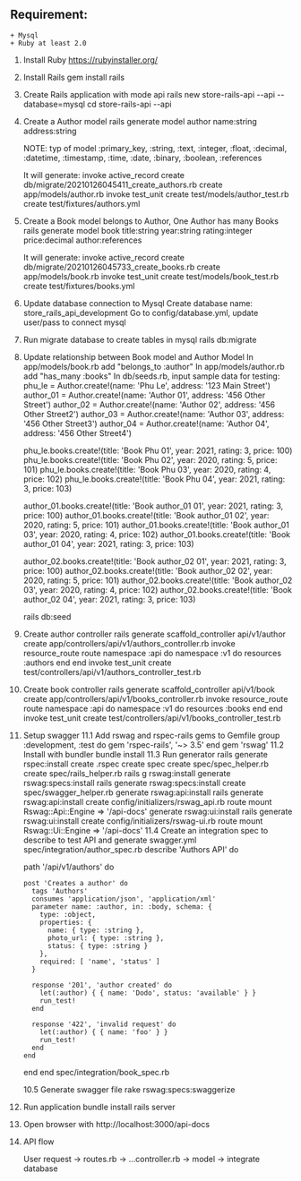 ## Requirement:
	+ Mysql
	+ Ruby at least 2.0

1. Install Ruby
	https://rubyinstaller.org/
2. Install Rails
	gem install rails
3. Create Rails application with mode api
	rails new store-rails-api --api --database=mysql
	cd store-rails-api --api
4. Create a Author model
	rails generate model author name:string address:string
	
	NOTE: typ of model :primary_key, :string, :text, :integer, :float, :decimal, :datetime, :timestamp,
:time, :date, :binary, :boolean, :references

	It will generate:
	  invoke  active_record
      create    db/migrate/20210126045411_create_authors.rb
      create    app/models/author.rb
      invoke    test_unit
      create      test/models/author_test.rb
      create      test/fixtures/authors.yml
5. Create a Book model belongs to Author, One Author has many Books
	rails generate model book title:string year:string rating:integer price:decimal author:references
	
	It will generate:
	  invoke  active_record
      create    db/migrate/20210126045733_create_books.rb
      create    app/models/book.rb
      invoke    test_unit
      create      test/models/book_test.rb
      create      test/fixtures/books.yml
6. Update database connection to Mysql
	Create database name: store_rails_api_development
	Go to config/database.yml, update user/pass to connect mysql
7. Run migrate database to create tables in mysql
	rails db:migrate
8. Update relationship between Book model and Author Model
	In app/models/book.rb
		add "belongs_to :author"
	In app/models/author.rb
		add "has_many :books"
	In db/seeds.rb, input sample data for testing:
	phu_le = Author.create!(name: 'Phu Le', address: '123 Main Street')
	author_01 = Author.create!(name: 'Author 01', address: '456 Other Street')
	author_02 = Author.create!(name: 'Author 02', address: '456 Other Street2')
	author_03 = Author.create!(name: 'Author 03', address: '456 Other Street3')
	author_04 = Author.create!(name: 'Author 04', address: '456 Other Street4')


	phu_le.books.create!(title: 'Book Phu 01', year: 2021, rating: 3, price: 100)
	phu_le.books.create!(title: 'Book Phu 02', year: 2020, rating: 5, price: 101)
	phu_le.books.create!(title: 'Book Phu 03', year: 2020, rating: 4, price: 102)
	phu_le.books.create!(title: 'Book Phu 04', year: 2021, rating: 3, price: 103)

	author_01.books.create!(title: 'Book author_01 01', year: 2021, rating: 3, price: 100)
	author_01.books.create!(title: 'Book author_01 02', year: 2020, rating: 5, price: 101)
	author_01.books.create!(title: 'Book author_01 03', year: 2020, rating: 4, price: 102)
	author_01.books.create!(title: 'Book author_01 04', year: 2021, rating: 3, price: 103)

	author_02.books.create!(title: 'Book author_02 01', year: 2021, rating: 3, price: 100)
	author_02.books.create!(title: 'Book author_02 02', year: 2020, rating: 5, price: 101)
	author_02.books.create!(title: 'Book author_02 03', year: 2020, rating: 4, price: 102)
	author_02.books.create!(title: 'Book author_02 04', year: 2021, rating: 3, price: 103)
	
	rails db:seed
9. Create author controller
	rails generate scaffold_controller api/v1/author 
	create  app/controllers/api/v1/authors_controller.rb
      invoke  resource_route
       route    namespace :api do
		  namespace :v1 do
			resources :authors
		  end
		end
      invoke  test_unit
      create    test/controllers/api/v1/authors_controller_test.rb
10. Create book controller 
	rails generate scaffold_controller api/v1/book
	create  app/controllers/api/v1/books_controller.rb
      invoke  resource_route
       route    namespace :api do
		  namespace :v1 do
			resources :books
		  end
		end
      invoke  test_unit
      create    test/controllers/api/v1/books_controller_test.rb
11. Setup swagger
	11.1 Add rswag and rspec-rails gems to Gemfile
		group :development, :test do
		  gem 'rspec-rails', '~> 3.5'
		end
		gem 'rswag'
	11.2 Install with bundler
		bundle install
	11.3 Run generator
		rails generate rspec:install
		  create  .rspec
		  create  spec
		  create  spec/spec_helper.rb
		  create  spec/rails_helper.rb
		rails g rswag:install
			generate  rswag:specs:install
			   rails  generate rswag:specs:install
			  create  spec/swagger_helper.rb
			generate  rswag:api:install
			   rails  generate rswag:api:install
			  create  config/initializers/rswag_api.rb
			   route  mount Rswag::Api::Engine => '/api-docs'
			generate  rswag:ui:install
			   rails  generate rswag:ui:install
			  create  config/initializers/rswag-ui.rb
			   route  mount Rswag::Ui::Engine => '/api-docs'
	11.4 Create an integration spec to describe to test API and generate swagger.yml
	spec/integration/author_spec.rb
	describe 'Authors API' do

	  path '/api/v1/authors' do

		post 'Creates a author' do
		  tags 'Authors'
		  consumes 'application/json', 'application/xml'
		  parameter name: :author, in: :body, schema: {
			type: :object,
			properties: {
			  name: { type: :string },
			  photo_url: { type: :string },
			  status: { type: :string }
			},
			required: [ 'name', 'status' ]
		  }

		  response '201', 'author created' do
			let(:author) { { name: 'Dodo', status: 'available' } }
			run_test!
		  end

		  response '422', 'invalid request' do
			let(:author) { { name: 'foo' } }
			run_test!
		  end
		end
	  end
	end
	spec/integration/book_spec.rb
	
	10.5 Generate swagger file
		rake rswag:specs:swaggerize
12. Run application
	bundle install
	rails server
	
13. Open browser with http://localhost:3000/api-docs

14. API flow

	User request -> routes.rb -> ...controller.rb -> model -> integrate database 
